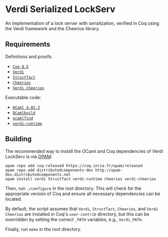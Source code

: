 Verdi Serialized LockServ
=========================

An implementation of a lock server with serialization, verified in Coq using the Verdi framework and the Cheerios library.

Requirements
------------

Definitions and proofs:

- [`Coq 8.5`](https://coq.inria.fr/download)
- [`Verdi`](https://github.com/uwplse/verdi)
- [`StructTact`](https://github.com/uwplse/StructTact)
- [`Cheerios`](https://github.com/uwplse/cheerios)
- [`Verdi Cheerios`](https://github.com/DistributedComponents/verdi-cheerios)

Executable code:

- [`OCaml 4.02.3`](https://ocaml.org)
- [`OCamlbuild`](https://github.com/ocaml/ocamlbuild)
- [`ocamlfind`](http://projects.camlcity.org/projects/findlib.html)
- [`verdi-runtime`](https://github.com/DistributedComponents/verdi-runtime)

Building
--------

The recommended way to install the OCaml and Coq dependencies of Verdi LockServ is via [OPAM](https://coq.inria.fr/opam/www/using.html):

```
opam repo add coq-released https://coq.inria.fr/opam/released
opam repo add distributedcomponents-dev http://opam-dev.distributedcomponents.net
opam install verdi StructTact verdi-runtime cheerios verdi-cheerios
```

Then, run `./configure` in the root directory.  This will check for the appropriate version of Coq and ensure all necessary dependencies can be located.

By default, the script assumes that `Verdi`, `StructTact`, `Cheerios`, and `Verdi Cheerios` are installed in Coq's `user-contrib` directory, but this can be overridden by setting the correct `_PATH` variables, e.g., `Verdi_PATH`.

Finally, run `make` in the root directory.
